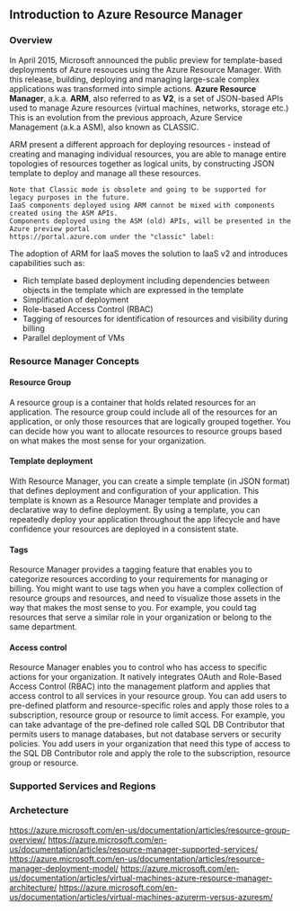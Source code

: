 ## Introduction to Azure Resource Manager

### Overview
In April 2015, Microsoft announced the public preview for template-based deployments of Azure resouces using the Azure Resource Manager. With this release, building, deploying and managing large-scale complex applications was transformed into simple actions.
**Azure Resource Manager**, a.k.a. **ARM**, also referred to as **V2**, is a set of JSON-based APIs used to manage Azure resources (virtual machines, networks, storage etc.) This is an evolution from the previous approach, Azure Service Management (a.k.a ASM), also known as CLASSIC.

ARM present a different approach for deploying resources - instead of creating and managing individual resources, you are able to manage entire topologies of resources together as logical units, by constructing JSON template to deploy and manage all these resources.

```
Note that Classic mode is obsolete and going to be supported for legacy purposes in the future.
IaaS components deployed using ARM cannot be mixed with components created using the ASM APIs.  
Components deployed using the ASM (old) APIs, will be presented in the Azure preview portal 
https://portal.azure.com under the "classic" label:
```


The adoption of ARM for IaaS moves the solution to IaaS v2 and introduces capabilities such as:
* Rich template based deployment including dependencies between objects in the template which are expressed in the template
* Simplification of deployment
* Role-based Access Control (RBAC)
* Tagging of resources for identification of resources and visibility during billing
* Parallel deployment of VMs

### Resource Manager Concepts
#### Resource Group
A resource group is a container that holds related resources for an application. The resource group could include all of the resources for an application, or only those resources that are logically grouped together. You can decide how you want to allocate resources to resource groups based on what makes the most sense for your organization.

#### Template deployment
With Resource Manager, you can create a simple template (in JSON format) that defines deployment and configuration of your application. This template is known as a Resource Manager template and provides a declarative way to define deployment. By using a template, you can repeatedly deploy your application throughout the app lifecycle and have confidence your resources are deployed in a consistent state.

#### Tags
Resource Manager provides a tagging feature that enables you to categorize resources according to your requirements for managing or billing. You might want to use tags when you have a complex collection of resource groups and resources, and need to visualize those assets in the way that makes the most sense to you. For example, you could tag resources that serve a similar role in your organization or belong to the same department.

#### Access control
Resource Manager enables you to control who has access to specific actions for your organization. It natively integrates OAuth and Role-Based Access Control (RBAC) into the management platform and applies that access control to all services in your resource group. You can add users to pre-defined platform and resource-specific roles and apply those roles to a subscription, resource group or resource to limit access. For example, you can take advantage of the pre-defined role called SQL DB Contributor that permits users to manage databases, but not database servers or security policies. You add users in your organization that need this type of access to the SQL DB Contributor role and apply the role to the subscription, resource group or resource.

### Supported Services and Regions
### Archetecture




https://azure.microsoft.com/en-us/documentation/articles/resource-group-overview/
https://azure.microsoft.com/en-us/documentation/articles/resource-manager-supported-services/
https://azure.microsoft.com/en-us/documentation/articles/resource-manager-deployment-model/
https://azure.microsoft.com/en-us/documentation/articles/virtual-machines-azure-resource-manager-architecture/
https://azure.microsoft.com/en-us/documentation/articles/virtual-machines-azurerm-versus-azuresm/


